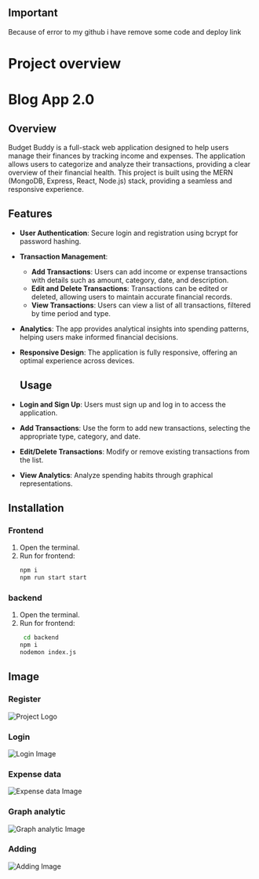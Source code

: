 
## Important
Because of error to my github i have remove some code and deploy link
# Project overview

# Blog App 2.0

## Overview

Budget Buddy is a full-stack web application designed to help users manage their finances by tracking income and expenses. The application allows users to categorize and analyze their transactions, providing a clear overview of their financial health. This project is built using the MERN (MongoDB, Express, React, Node.js) stack, providing a seamless and responsive experience.

## Features

* **User Authentication**: Secure login and registration using bcrypt for password hashing.

* **Transaction Management**:
  * **Add Transactions**: Users can add income or expense transactions with details such as amount, category, date, and description.
  * **Edit and Delete Transactions**: Transactions can be edited or deleted, allowing users to maintain accurate financial records.
  * **View Transactions**: Users can view a list of all transactions, filtered by time period and type.

* **Analytics**: The app provides analytical insights into spending patterns, helping users make informed financial decisions.

* **Responsive Design**: The application is fully responsive, offering an optimal experience across devices.

  ## Usage

* **Login and Sign Up**: Users must sign up and log in to access the application.

* **Add Transactions**: Use the form to add new transactions, selecting the appropriate type, category, and date.

* **Edit/Delete Transactions**: Modify or remove existing transactions from the list.

* **View Analytics**: Analyze spending habits through graphical representations.


## Installation

### Frontend

1. Open the terminal.
2. Run for frontend:
   ```sh
   npm i
   npm run start start
   
### backend

1. Open the terminal.
2. Run for frontend:
   ```sh
    cd backend
   npm i
   nodemon index.js

## Image
### Register
![Project Logo](image/1.png)
### Login
![Login Image](image/2.png)
### Expense data
![Expense data Image](image/3.png)
### Graph analytic
![Graph analytic Image](image/4.png)
### Adding
![Adding Image](image/6.png)
  



